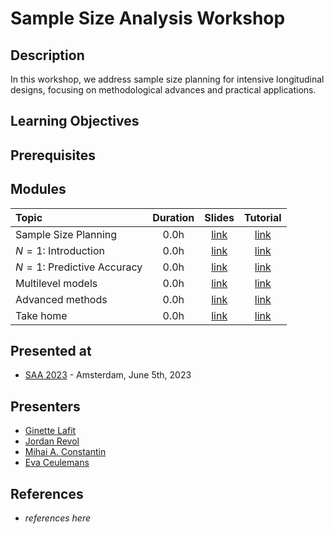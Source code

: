 # Sample Size Analysis Workshop

## Description

In this workshop, we address sample size planning for intensive longitudinal
designs, focusing on methodological advances and practical applications.

## Learning Objectives

## Prerequisites

## Modules

| Topic                        | Duration |      Slides      |     Tutorial     |
| :--------------------------- | :------: | :--------------: | :--------------: |
| Sample Size Planning         |   0.0h   | [link](https://) | [link](https://) |
| $N = 1$: Introduction        |   0.0h   | [link](https://) | [link](https://) |
| $N = 1$: Predictive Accuracy |   0.0h   | [link](https://) | [link](https://) |
| Multilevel models            |   0.0h   | [link](https://) | [link](https://) |
| Advanced methods             |   0.0h   | [link](https://) | [link](https://) |
| Take home                    |   0.0h   | [link](https://) | [link](https://) |

## Presented at
- [SAA 2023](https://www.saa2023.nl/amsterdam/workshops) - Amsterdam, June 5th, 2023

## Presenters
- [Ginette Lafit](https://)
- [Jordan Revol](https://)
- [Mihai A. Constantin](https://)
- [Eva Ceulemans](https://)

## References
- *references here*

